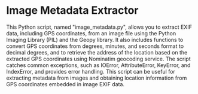# Image Metadata Extractor
 
This Python script, named "image_metadata.py", allows you to extract EXIF data, including GPS coordinates, from an image file using the Python Imaging Library (PIL) and the Geopy library. It also includes functions to convert GPS coordinates from degrees, minutes, and seconds format to decimal degrees, and to retrieve the address of the location based on the extracted GPS coordinates using Nominatim geocoding service. The script catches common exceptions, such as IOError, AttributeError, KeyError, and IndexError, and provides error handling. This script can be useful for extracting metadata from images and obtaining location information from GPS coordinates embedded in image EXIF data.



